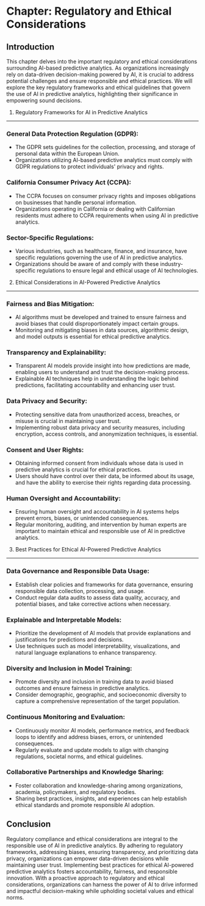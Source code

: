 Chapter: Regulatory and Ethical Considerations
==============================================

Introduction
------------

This chapter delves into the important regulatory and ethical considerations surrounding AI-based predictive analytics. As organizations increasingly rely on data-driven decision-making powered by AI, it is crucial to address potential challenges and ensure responsible and ethical practices. We will explore the key regulatory frameworks and ethical guidelines that govern the use of AI in predictive analytics, highlighting their significance in empowering sound decisions.

1. Regulatory Frameworks for AI in Predictive Analytics
-------------------------------------------------------

### General Data Protection Regulation (GDPR):

* The GDPR sets guidelines for the collection, processing, and storage of personal data within the European Union.
* Organizations utilizing AI-based predictive analytics must comply with GDPR regulations to protect individuals' privacy and rights.

### California Consumer Privacy Act (CCPA):

* The CCPA focuses on consumer privacy rights and imposes obligations on businesses that handle personal information.
* Organizations operating in California or dealing with Californian residents must adhere to CCPA requirements when using AI in predictive analytics.

### Sector-Specific Regulations:

* Various industries, such as healthcare, finance, and insurance, have specific regulations governing the use of AI in predictive analytics.
* Organizations should be aware of and comply with these industry-specific regulations to ensure legal and ethical usage of AI technologies.

2. Ethical Considerations in AI-Powered Predictive Analytics
------------------------------------------------------------

### Fairness and Bias Mitigation:

* AI algorithms must be developed and trained to ensure fairness and avoid biases that could disproportionately impact certain groups.
* Monitoring and mitigating biases in data sources, algorithmic design, and model outputs is essential for ethical predictive analytics.

### Transparency and Explainability:

* Transparent AI models provide insight into how predictions are made, enabling users to understand and trust the decision-making process.
* Explainable AI techniques help in understanding the logic behind predictions, facilitating accountability and enhancing user trust.

### Data Privacy and Security:

* Protecting sensitive data from unauthorized access, breaches, or misuse is crucial in maintaining user trust.
* Implementing robust data privacy and security measures, including encryption, access controls, and anonymization techniques, is essential.

### Consent and User Rights:

* Obtaining informed consent from individuals whose data is used in predictive analytics is crucial for ethical practices.
* Users should have control over their data, be informed about its usage, and have the ability to exercise their rights regarding data processing.

### Human Oversight and Accountability:

* Ensuring human oversight and accountability in AI systems helps prevent errors, biases, or unintended consequences.
* Regular monitoring, auditing, and intervention by human experts are important to maintain ethical and responsible use of AI in predictive analytics.

3. Best Practices for Ethical AI-Powered Predictive Analytics
-------------------------------------------------------------

### Data Governance and Responsible Data Usage:

* Establish clear policies and frameworks for data governance, ensuring responsible data collection, processing, and usage.
* Conduct regular data audits to assess data quality, accuracy, and potential biases, and take corrective actions when necessary.

### Explainable and Interpretable Models:

* Prioritize the development of AI models that provide explanations and justifications for predictions and decisions.
* Use techniques such as model interpretability, visualizations, and natural language explanations to enhance transparency.

### Diversity and Inclusion in Model Training:

* Promote diversity and inclusion in training data to avoid biased outcomes and ensure fairness in predictive analytics.
* Consider demographic, geographic, and socioeconomic diversity to capture a comprehensive representation of the target population.

### Continuous Monitoring and Evaluation:

* Continuously monitor AI models, performance metrics, and feedback loops to identify and address biases, errors, or unintended consequences.
* Regularly evaluate and update models to align with changing regulations, societal norms, and ethical guidelines.

### Collaborative Partnerships and Knowledge Sharing:

* Foster collaboration and knowledge-sharing among organizations, academia, policymakers, and regulatory bodies.
* Sharing best practices, insights, and experiences can help establish ethical standards and promote responsible AI adoption.

Conclusion
----------

Regulatory compliance and ethical considerations are integral to the responsible use of AI in predictive analytics. By adhering to regulatory frameworks, addressing biases, ensuring transparency, and prioritizing data privacy, organizations can empower data-driven decisions while maintaining user trust. Implementing best practices for ethical AI-powered predictive analytics fosters accountability, fairness, and responsible innovation. With a proactive approach to regulatory and ethical considerations, organizations can harness the power of AI to drive informed and impactful decision-making while upholding societal values and ethical norms.
